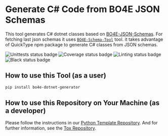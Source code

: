 # Generate C# Code from BO4E JSON Schemas

This tool generates C# dotnet classes based on [BO4E-JSON-Schemas](https://github.com/bo4e/BO4E-Schemas).
For fetching last json schemas it uses [`BO4E-Schema-Tool`](https://github.com/bo4e/BO4E-Schema-Tool) tool.
it takes advantage of QuickType npm package to generate C# classes from JSON schemas.

![Unittests status badge](https://github.com/Hochfrequenz/python_template_repository/workflows/Unittests/badge.svg)
![Coverage status badge](https://github.com/Hochfrequenz/python_template_repository/workflows/Coverage/badge.svg)
![Linting status badge](https://github.com/Hochfrequenz/python_template_repository/workflows/Linting/badge.svg)
![Black status badge](https://github.com/Hochfrequenz/python_template_repository/workflows/Formatting/badge.svg)

## How to use this Tool (as a user)
```bash
pip install bo4e-dotnet-generator
```

## How to use this Repository on Your Machine (as a developer)

Please follow the instructions in our
[Python Template Repository](https://github.com/Hochfrequenz/python_template_repository#how-to-use-this-repository-on-your-machine).
And for further information, see the [Tox Repository](https://github.com/tox-dev/tox).

